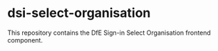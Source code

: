 # dsi-select-organisation

This repository contains the DfE Sign-in Select Organisation frontend component.
